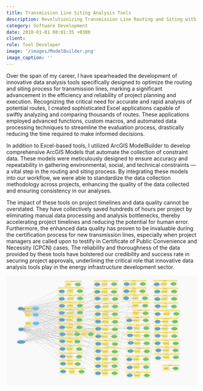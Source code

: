 ```yaml
---
title: Transmission Line Siting Analysis Tools
description: Revolutionizing Transmission Line Routing and Siting with Advanced Data Analysis and GIS Modeling to Save Time and Enhance Project Outcomes.
category: Software Development
date: 2010-01-01 08:01:35 +0300
client: 
role: Tool Developer
image: '/images/ModelBuilder.png'
image_caption: ''
---
```

Over the span of my career, I have spearheaded the development of innovative data analysis tools specifically designed to optimize the routing and siting process for transmission lines, marking a significant advancement in the efficiency and reliability of project planning and execution. Recognizing the critical need for accurate and rapid analysis of potential routes, I created sophisticated Excel applications capable of swiftly analyzing and comparing thousands of routes. These applications employed advanced functions, custom macros, and automated data processing techniques to streamline the evaluation process, drastically reducing the time required to make informed decisions.

In addition to Excel-based tools, I utilized ArcGIS ModelBuilder to develop comprehensive ArcGIS Models that automate the collection of constraint data. These models were meticulously designed to ensure accuracy and repeatability in gathering environmental, social, and technical constraints — a vital step in the routing and siting process. By integrating these models into our workflow, we were able to standardize the data collection methodology across projects, enhancing the quality of the data collected and ensuring consistency in our analyses.

The impact of these tools on project timelines and data quality cannot be overstated. They have collectively saved hundreds of hours per project by eliminating manual data processing and analysis bottlenecks, thereby accelerating project timelines and reducing the potential for human error. Furthermore, the enhanced data quality has proven to be invaluable during the certification process for new transmission lines, especially when project managers are called upon to testify in Certificate of Public Convenience and Necessity (CPCN) cases. The reliability and thoroughness of the data provided by these tools have bolstered our credibility and success rate in securing project approvals, underlining the critical role that innovative data analysis tools play in the energy infrastructure development sector.

<div class="gallery-box">
  <div class="gallery">
    <img src="/images/ModelBuilder.png" loading="lazy" alt="Project">
  </div>
  <em></em>
</div>
